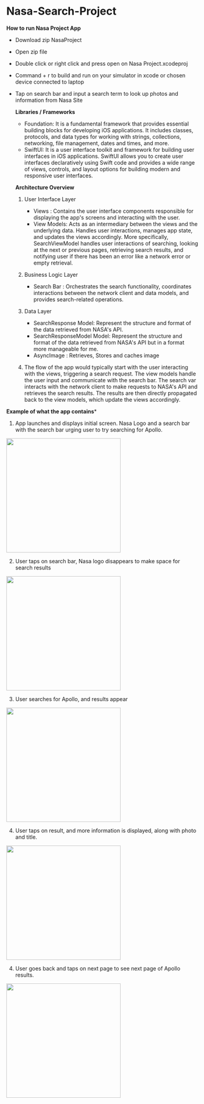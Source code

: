# Nasa-Search-Project

**How to run Nasa Project App** 

- Download zip NasaProject
- Open zip file
- Double click or right click and press open on Nasa Project.xcodeproj
- Command + r to build and run on your simulator in xcode or chosen device connected to laptop
- Tap on search bar and input a search term to look up photos and information from Nasa Site

  **Libraries / Frameworks**
  - Foundation: It is a fundamental framework that provides essential building blocks for developing iOS applications. It includes classes, protocols, and data types for working with strings, collections, networking, file management, dates and times, and more.
  - SwiftUI: It is a user interface toolkit and framework for building user interfaces in iOS applications. SwiftUI allows you to create user interfaces declaratively using Swift code and provides a wide range of views, controls, and layout options for building modern and responsive user interfaces.
 
  **Architecture Overview**
  1. User Interface Layer
     - Views : Contains the user interface components responsible for displaying the app's screens and interacting with the user.
     - View Models: Acts as an intermediary between the views and the underlying data. Handles user interactions, manages app state, and updates the views accordingly. More specifically, SearchViewModel handles user interactions of searching, looking at the next or previous pages, retrieving search results, and notifying user if there has been an error like a network error or empty retrieval.
  2. Business Logic Layer
     - Search Bar : Orchestrates the search functionality, coordinates interactions between the network client and data models, and provides search-related operations.
  3. Data Layer
     - SearchResponse Model: Represent the structure and format of the data retrieved from NASA's API.
     - SearchResponseModel Model: Represent the structure and format of the data retrieved from NASA's API but in a format more manageable for me.
     - AsyncImage : Retrieves, Stores and caches image
       
  4. The flow of the app would typically start with the user interacting with the views, triggering a search request. The view models handle the user input and communicate with the search bar. The search var interacts with the network client to make requests to NASA's API and retrieves the search results. The results are then directly propagated back to the view models, which update the views accordingly.
 
**Example of what the app contains***

1. App launches and displays initial screen. Nasa Logo and a search bar with the search bar urging user to try searching for Apollo.
<img src="https://github.com/theeanthony/Nasa-Search-Project/assets/61211404/bbb3b711-0b55-4d2d-96ba-db01cecc7693" width="300">

2. User taps on search bar, Nasa logo disappears to make space for search results 
<img src="https://github.com/theeanthony/Nasa-Search-Project/assets/61211404/19011a0e-2758-43fb-a3b9-b230f3f1555a" width="300">

3. User searches for Apollo, and results appear
<img src="https://github.com/theeanthony/Nasa-Search-Project/assets/61211404/9cf0fedc-8240-4293-89d5-03596af9410b" width="300">

4. User taps on result, and more information is displayed, along with photo and title. 
<img src="https://github.com/theeanthony/Nasa-Search-Project/assets/61211404/e97bcd11-3247-45d7-855e-ca98c6d66510" width="300">

4. User goes back and taps on next page to see next page of Apollo results. 
<img src="https://github.com/theeanthony/Nasa-Search-Project/assets/61211404/78d14123-e3ad-45f2-ba10-92481efc073c" width="300">


